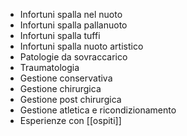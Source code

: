 - Infortuni spalla nel nuoto
- Infortuni spalla pallanuoto
- Infortuni spalla tuffi
- Infortuni spalla nuoto artistico
- Patologie da sovraccarico
- Traumatologia
- Gestione conservativa
- Gestione chirurgica
- Gestione post chirurgica
- Gestione atletica e ricondizionamento
- Esperienze con [[ospiti]]